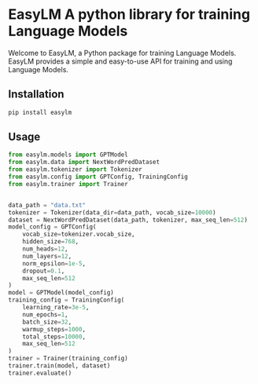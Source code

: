 # EasyLM A python library for training Language Models

Welcome to EasyLM, a Python package for training Language Models. EasyLM provides a simple and easy-to-use API for training and using Language Models.

## Installation

```bash
pip install easylm
```


## Usage

```python
from easylm.models import GPTModel
from easylm.data import NextWordPredDataset
from easylm.tokenizer import Tokenizer
from easylm.config import GPTConfig, TrainingConfig
from easylm.trainer import Trainer


data_path = "data.txt"
tokenizer = Tokenizer(data_dir=data_path, vocab_size=10000)
dataset = NextWordPredDataset(data_path, tokenizer, max_seq_len=512)
model_config = GPTConfig(
    vocab_size=tokenizer.vocab_size,
    hidden_size=768,
    num_heads=12,
    num_layers=12,
    norm_epsilon=1e-5,
    dropout=0.1,
    max_seq_len=512
)
model = GPTModel(model_config)
training_config = TrainingConfig(
    learning_rate=3e-5,
    num_epochs=1,
    batch_size=32,
    warmup_steps=1000,
    total_steps=10000,
    max_seq_len=512
)
trainer = Trainer(training_config)
trainer.train(model, dataset)
trainer.evaluate()
```


   
